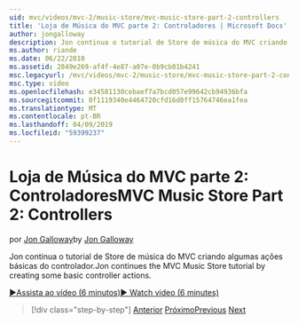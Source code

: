 ```yaml
---
uid: mvc/videos/mvc-2/music-store/mvc-music-store-part-2-controllers
title: 'Loja de Música do MVC parte 2: Controladores | Microsoft Docs'
author: jongalloway
description: Jon continua o tutorial de Store de música do MVC criando algumas ações básicas do controlador.
ms.author: riande
ms.date: 06/22/2010
ms.assetid: 2849e269-af4f-4e87-a07e-0b9cb01b4241
msc.legacyurl: /mvc/videos/mvc-2/music-store/mvc-music-store-part-2-controllers
msc.type: video
ms.openlocfilehash: e34581130cebaef7a7bcd057e99642cb94936bfa
ms.sourcegitcommit: 0f1119340e4464720cfd16d0ff15764746ea1fea
ms.translationtype: MT
ms.contentlocale: pt-BR
ms.lasthandoff: 04/09/2019
ms.locfileid: "59399237"
---
```

# <a name="mvc-music-store-part-2-controllers"></a><span data-ttu-id="e8199-103">Loja de Música do MVC parte 2: Controladores</span><span class="sxs-lookup"><span data-stu-id="e8199-103">MVC Music Store Part 2: Controllers</span></span>

<span data-ttu-id="e8199-104">por [Jon Galloway](https://github.com/jongalloway)</span><span class="sxs-lookup"><span data-stu-id="e8199-104">by [Jon Galloway](https://github.com/jongalloway)</span></span>

<span data-ttu-id="e8199-105">Jon continua o tutorial de Store de música do MVC criando algumas ações básicas do controlador.</span><span class="sxs-lookup"><span data-stu-id="e8199-105">Jon continues the MVC Music Store tutorial by creating some basic controller actions.</span></span>

[<span data-ttu-id="e8199-106">&#9654;Assista ao vídeo (6 minutos)</span><span class="sxs-lookup"><span data-stu-id="e8199-106">&#9654; Watch video (6 minutes)</span></span>](https://channel9.msdn.com/Blogs/ASP-NET-Site-Videos/mvc-music-store-part-2-controllers)

> [!div class="step-by-step"]
> <span data-ttu-id="e8199-107">[Anterior](mvc-music-store-part-1-intro-tools-and-project-structure.md)
> [Próximo](mvc-music-store-part-3-views-and-viewmodels.md)</span><span class="sxs-lookup"><span data-stu-id="e8199-107">[Previous](mvc-music-store-part-1-intro-tools-and-project-structure.md)
[Next](mvc-music-store-part-3-views-and-viewmodels.md)</span></span>
